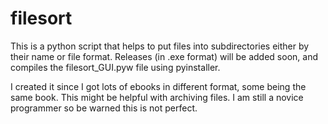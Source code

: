 # filesort
This is a python script that helps to put files into subdirectories either by their name or file format. Releases (in .exe format) will be added soon, and compiles the filesort_GUI.pyw file using pyinstaller.

I created it since I got lots of ebooks in different format, some being the same book. This might be helpful with archiving files. I am still a novice programmer so be warned this is not perfect.
